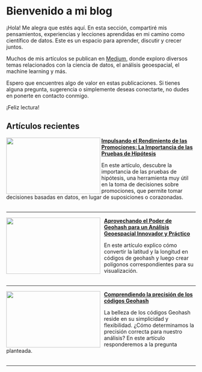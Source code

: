# Bienvenido a mi blog

¡Hola! Me alegra que estés aquí. En esta sección, compartiré mis pensamientos, experiencias y lecciones aprendidas en mi camino como científico de datos. Este es un espacio para aprender, discutir y crecer juntos.

Muchos de mis artículos se publican en [Medium](https://medium.com/@xavier.jacome.p), donde exploro diversos temas relacionados con la ciencia de datos, el análisis geoespacial, el machine learning y más.

Espero que encuentres algo de valor en estas publicaciones. Si tienes alguna pregunta, sugerencia o simplemente deseas conectarte, no dudes en ponerte en contacto conmigo.

¡Feliz lectura!

## Artículos recientes
<img align="left" width="250" height="150" src="https://miro.medium.com/v2/resize:fit:1100/format:webp/1*-V6lc4ga7Wn7CWqdvdZyMg.png"> **[Impulsando el Rendimiento de las Promociones: La Importancia de las Pruebas de Hipótesis](https://medium.com/@xavier.jacome.p/impulsando-el-rendimiento-de-las-promociones-la-importancia-de-las-pruebas-de-hip%C3%B3tesis-5b5191f3c62)**

En este artículo, descubre la importancia de las pruebas de hipótesis, una herramienta muy útil en la toma de decisiones sobre promociones, que permite tomar decisiones basadas en datos, en lugar de suposiciones o corazonadas. 
<br />
<br />
___

<img style="margin-right: 10px;" align="left" width="250" height="150" src="https://miro.medium.com/v2/resize:fit:1100/format:webp/1*rqpr8sqvLkr-qZyijSoMDw.png"> **[Aprovechando el Poder de Geohash para un Análisis Geoespacial Innovador y Práctico](https://medium.com/@xavier.jacome.p/aprovechando-el-poder-de-geohash-para-un-an%C3%A1lisis-geoespacial-innovador-y-pr%C3%A1ctico-f3db82051b48)**

En este artículo explico cómo convertir la latitud y la longitud en códigos de geohash y luego crear polígonos correspondientes para su visualización.                                                                        <br />
<br />

___

<img style="margin-right: 10px;" align="left" width="250" height="150" src="https://miro.medium.com/v2/resize:fit:1100/format:webp/1*qX5ED02QetmLDseUaP-fnA.png"> **[Comprendiendo la precisión de los códigos Geohash](https://medium.com/@xavier.jacome.p/comprendiendo-la-precisi%C3%B3n-de-los-c%C3%B3digos-geohash-para-la-optimizaci%C3%B3n-de-an%C3%A1lisis-espaciales-c685a8e2b0f)**

La belleza de los códigos Geohash reside en su simplicidad y flexibilidad. ¿Cómo determinamos la precisión correcta para nuestro análisis? En este artículo responderemos a la pregunta planteada. 
<br />
<br />

___


